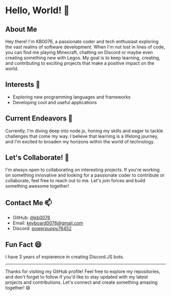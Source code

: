 # Hello, World! 👋

## About Me
Hey there! I'm KB0076, a passionate coder and tech enthusiast exploring the vast realms of software development. When I'm not lost in lines of code, you can find me playing Minecraft, chatting on Discord or maybe even creating something new with Legos. My goal is to keep learning, creating, and contributing to exciting projects that make a positive impact on the world.

## Interests 👀
- Exploring new programming languages and frameworks
- Developing cool and useful applications

## Current Endeavors 🌱
Currently, I'm diving deep into node.js, honing my skills and eager to tackle challenges that come my way. I believe that learning is a lifelong journey, and I'm excited to broaden my horizons within the world of technology.

## Let's Collaborate! 💞
I'm always open to collaborating on interesting projects. If you're working on something innovative and looking for a passionate coder to contribute or collaborate, feel free to reach out to me. Let's join forces and build something awesome together!

## Contact Me 📫
- GitHub: [@kb0076](https://github.com/kb0076)
- Email: [keyboard0076@gmail.com](mailto:keyboard0076@gmail.com)
- Discord: [powerpuppy76452](https://discord.com)

## Fun Fact 😄
I have 3 years of expierence in creating Discord.JS bots.

-----------

Thanks for visiting my GitHub profile! Feel free to explore my repositories, and don't forget to follow if you'd like to stay updated with my latest projects and contributions. Let's connect and create something amazing together! 😄
